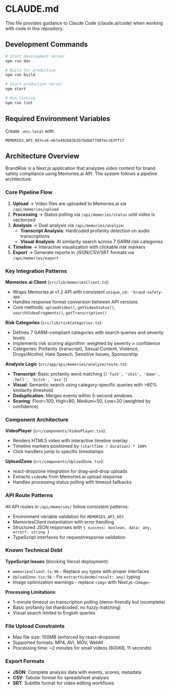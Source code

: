 # CLAUDE.md

This file provides guidance to Claude Code (claude.ai/code) when working with code in this repository.

## Development Commands

```bash
# Start development server
npm run dev

# Build for production
npm run build

# Start production server
npm start

# Run linting
npm run lint
```

## Required Environment Variables

Create `.env.local` with:
```
MEMORIES_API_KEY=sk-eb7e492b63b2b76db877d0fecc63ff17
```

## Architecture Overview

BrandRisk is a Next.js application that analyzes video content for brand safety compliance using Memories.ai API. The system follows a pipeline architecture:

### Core Pipeline Flow
1. **Upload** → Video files are uploaded to Memories.ai via `/api/memories/upload`
2. **Processing** → Status polling via `/api/memories/status` until video is vectorized
3. **Analysis** → Dual analysis via `/api/memories/analyze`:
   - **Transcript Analysis**: Hardcoded profanity detection on audio transcriptions
   - **Visual Analysis**: AI similarity search across 7 GARM risk categories
4. **Timeline** → Interactive visualization with clickable risk markers
5. **Export** → Generate reports in JSON/CSV/SRT formats via `/api/memories/export`

### Key Integration Patterns

**Memories.ai Client** (`src/lib/memoriesClient.ts`):
- Wraps Memories.ai v1.2 API with consistent `unique_id: 'brand-safety-app'`
- Handles response format conversion between API versions
- Core methods: `uploadVideo()`, `getVideoStatus()`, `searchVideoFragments()`, `getTranscription()`

**Risk Categories** (`src/lib/riskCategories.ts`):
- Defines 7 GARM-compliant categories with search queries and severity levels
- Implements risk scoring algorithm: weighted by severity × confidence
- Categories: Profanity (transcript), Sexual Content, Violence, Drugs/Alcohol, Hate Speech, Sensitive Issues, Sponsorship

**Analysis Logic** (`src/app/api/memories/analyze/route.ts`):
- **Transcript**: Basic profanity word matching (`['fuck', 'shit', 'damn', 'hell', 'bitch', 'ass']`)
- **Visual**: Semantic search using category-specific queries with >60% similarity threshold
- **Deduplication**: Merges events within 5-second windows
- **Scoring**: Floor=100, High=80, Medium=50, Low=20 (weighted by confidence)

### Component Architecture

**VideoPlayer** (`src/components/VideoPlayer.tsx`):
- Renders HTML5 video with interactive timeline overlay
- Timeline markers positioned by `(startTime / duration) * 100%`
- Click handlers jump to specific timestamps

**UploadZone** (`src/components/UploadZone.tsx`):
- react-dropzone integration for drag-and-drop uploads
- Extracts `videoNo` from Memories.ai upload response
- Handles processing status polling with timeout fallbacks

### API Route Patterns

All API routes in `/api/memories/` follow consistent patterns:
- Environment variable validation for `MEMORIES_API_KEY`
- MemoriesClient instantiation with error handling
- Structured JSON responses with `{ success: boolean, data: any, error?: string }`
- TypeScript interfaces for request/response validation

### Known Technical Debt

**TypeScript Issues** (blocking Vercel deployment):
- `memoriesClient.ts:96` - Replace `any` types with proper interfaces
- `UploadZone.tsx:56` - Fix `extractVideoNo(result: any)` typing
- Image optimization warnings - replace `<img>` with Next.js `<Image>`

**Processing Limitations**:
- 1-minute timeout on transcription polling (demo-friendly but incomplete)
- Basic profanity list (hardcoded, no fuzzy matching)
- Visual search limited to English queries

### File Upload Constraints
- Max file size: 100MB (enforced by react-dropzone)
- Supported formats: MP4, AVI, MOV, WebM
- Processing time: ~2 minutes for small videos (800KB, 11 seconds)

### Export Formats
- **JSON**: Complete analysis data with events, scores, metadata
- **CSV**: Tabular format for spreadsheet analysis
- **SRT**: Subtitle format for video editing workflows